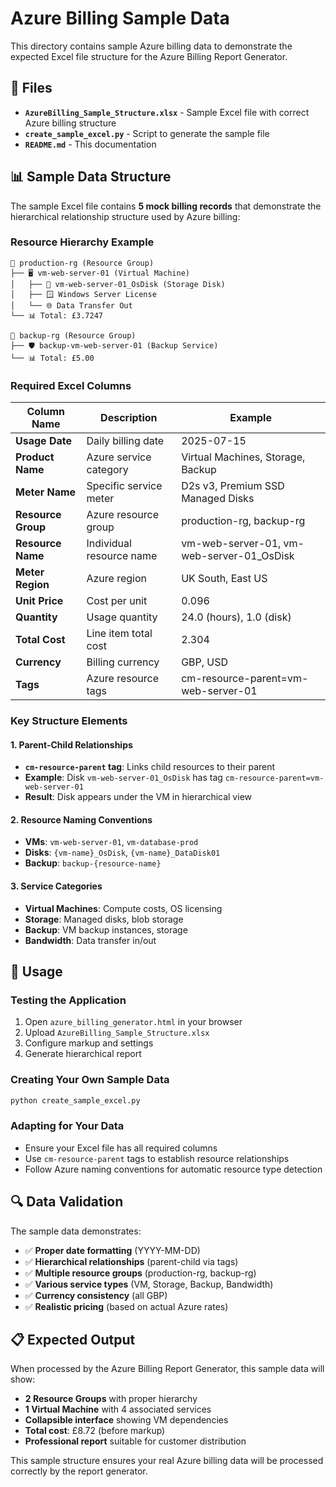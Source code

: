 # Azure Billing Sample Data

This directory contains sample Azure billing data to demonstrate the expected Excel file structure for the Azure Billing Report Generator.

## 📁 Files

- **`AzureBilling_Sample_Structure.xlsx`** - Sample Excel file with correct Azure billing structure
- **`create_sample_excel.py`** - Script to generate the sample file
- **`README.md`** - This documentation

## 📊 Sample Data Structure

The sample Excel file contains **5 mock billing records** that demonstrate the hierarchical relationship structure used by Azure billing:

### **Resource Hierarchy Example**
```
📁 production-rg (Resource Group)
├── 🖥️ vm-web-server-01 (Virtual Machine)
│   ├── 💾 vm-web-server-01_OsDisk (Storage Disk)
│   ├── 🪟 Windows Server License
│   └── 🌐 Data Transfer Out
└── 📊 Total: £3.7247

📁 backup-rg (Resource Group)
├── 🛡️ backup-vm-web-server-01 (Backup Service)
└── 📊 Total: £5.00
```

### **Required Excel Columns**

| Column Name | Description | Example |
|-------------|-------------|---------|
| **Usage Date** | Daily billing date | 2025-07-15 |
| **Product Name** | Azure service category | Virtual Machines, Storage, Backup |
| **Meter Name** | Specific service meter | D2s v3, Premium SSD Managed Disks |
| **Resource Group** | Azure resource group | production-rg, backup-rg |
| **Resource Name** | Individual resource name | vm-web-server-01, vm-web-server-01_OsDisk |
| **Meter Region** | Azure region | UK South, East US |
| **Unit Price** | Cost per unit | 0.096 |
| **Quantity** | Usage quantity | 24.0 (hours), 1.0 (disk) |
| **Total Cost** | Line item total cost | 2.304 |
| **Currency** | Billing currency | GBP, USD |
| **Tags** | Azure resource tags | cm-resource-parent=vm-web-server-01 |

### **Key Structure Elements**

#### **1. Parent-Child Relationships**
- **`cm-resource-parent` tag**: Links child resources to their parent
- **Example**: Disk `vm-web-server-01_OsDisk` has tag `cm-resource-parent=vm-web-server-01`
- **Result**: Disk appears under the VM in hierarchical view

#### **2. Resource Naming Conventions**
- **VMs**: `vm-web-server-01`, `vm-database-prod`
- **Disks**: `{vm-name}_OsDisk`, `{vm-name}_DataDisk01`
- **Backup**: `backup-{resource-name}`

#### **3. Service Categories**
- **Virtual Machines**: Compute costs, OS licensing
- **Storage**: Managed disks, blob storage
- **Backup**: VM backup instances, storage
- **Bandwidth**: Data transfer in/out

## 🎯 Usage

### **Testing the Application**
1. Open `azure_billing_generator.html` in your browser
2. Upload `AzureBilling_Sample_Structure.xlsx`
3. Configure markup and settings
4. Generate hierarchical report

### **Creating Your Own Sample Data**
```bash
python create_sample_excel.py
```

### **Adapting for Your Data**
- Ensure your Excel file has all required columns
- Use `cm-resource-parent` tags to establish resource relationships
- Follow Azure naming conventions for automatic resource type detection

## 🔍 Data Validation

The sample data demonstrates:
- ✅ **Proper date formatting** (YYYY-MM-DD)
- ✅ **Hierarchical relationships** (parent-child via tags)
- ✅ **Multiple resource groups** (production-rg, backup-rg)
- ✅ **Various service types** (VM, Storage, Backup, Bandwidth)
- ✅ **Currency consistency** (all GBP)
- ✅ **Realistic pricing** (based on actual Azure rates)

## 📋 Expected Output

When processed by the Azure Billing Report Generator, this sample data will show:

- **2 Resource Groups** with proper hierarchy
- **1 Virtual Machine** with 4 associated services
- **Collapsible interface** showing VM dependencies
- **Total cost**: £8.72 (before markup)
- **Professional report** suitable for customer distribution

This sample structure ensures your real Azure billing data will be processed correctly by the report generator.
